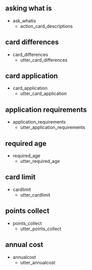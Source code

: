 ## asking what is
* ask_whatis
  - action_card_descriptions

## card differences
* card_differences
  - utter_card_differences

## card application
* card_application
  - utter_card_application

## application requirements
* application_requirements
  - utter_application_requirements

## required age
* required_age
  - utter_required_age

## card limit
* cardlimit
  - utter_cardlimit

## points collect
* points_collect
  - utter_points_collect

## annual cost
* annualcost
  - utter_annualcost
